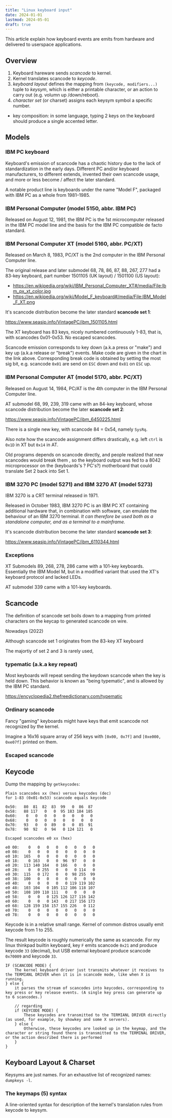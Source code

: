 ```yaml
---
title: "Linux keyboard input"
date: 2024-01-01
lastmod: 2024-05-01
draft: true
---
```


This article explain how keyboard events are emits from hardware and delivered to userspace applications.

<!-- more -->

## Overview

1. Keyboard hareware sends *scancode* to kernel.
2. Kernel translates scancode to *keycode*.
3. *keyboard layout* defines the mapping from `(keycode, modifiers...)` tuple to *keysym*, which is either a printable character, or an action to carry out (e.g. volumn up /down/reboot).
4. *character set* (or charset) assigns each keysym symbol a specific number.

- key composition: in some language, typing 2 keys on the keyboard should produce a single accented letter.

## Models

### IBM PC keyboard

Keyboard's emission of scancode has a chaotic history due to the lack of standardization in the early days. Different PC and/or keyboard manufacturers, to different extends, invented their own scancode usage, and more or less become / affect the later standard.

A notable product line is keyboards under the name "Model F", packaged with IBM PC as a whole from 1981–1985.

### IBM Personal Computer (model 5150, abbr. IBM PC)

Released on August 12, 1981, the IBM PC is the 1st microcomputer released in the IBM PC model line and the basis for the IBM PC compatible de facto standard.

### IBM Personal Computer XT (model 5160, abbr. PC/XT)

Released on March 8, 1983, PC/XT is the 2nd computer in the IBM Personal Computer line.

The original release and later submodel 68, 78, 86, 87, 88, 267, 277 had a 83-key keyboard, part number 1501105 (UK layout) / 1501100 (US layout):

- https://en.wikipedia.org/wiki/IBM_Personal_Computer_XT#/media/File:Ibm_px_xt_color.jpg
- https://en.wikipedia.org/wiki/Model_F_keyboard#/media/File:IBM_Model_F_XT.png

It's scancode distribution become the later standard **scancode set 1**:

https://www.seasip.info/VintagePC/ibm_1501105.html

The XT keyboard has 83 keys, nicely numbered continuously 1-83, that is, with scancodes 0x01-0x53. No escaped scancodes.

Scancode emission corresponds to key down (a.k.a press or "make") and key up (a.k.a release or "break") events. Make code are given in the chart in the link above. Corresponding break code is obtained by setting the most sig bit, e.g. scancode `0x01` are send on `ESC` down and `0x81` on `ESC` up.

### IBM Personal Computer AT (model 5170, abbr. PC/XT)

Released on August 14, 1984, PC/AT is the 4th computer in the IBM Personal Computer line.

AT submodel 68, 99, 239, 319 came with an 84-key keyboard, whose scancode distribution become the later **scancode set 2**:

https://www.seasip.info/VintagePC/ibm_6450225.html

There is a single new key, with scancode 84 = 0x54, namely `SysRq`.

Also note how the scancode assignment differs drastically, e.g. left `ctrl` is `0x1D` in XT  but `0x14` in AT.

Old programs depends on scancode directly, and people realized that new scancodes would break them , so the keyboard output was fed to a 8042 microprocessor on the (keyboards's ? PC's?) motherboard that could translate Set 2 back into Set 1.

### IBM 3270 PC (model 5271) and IBM 3270 AT (model 5273)

IBM 3270 is a CRT terminal released in 1971.

Released in October 1983, IBM 3270 PC is an IBM PC XT containing additional hardware that, in combination with software, can emulate the behaviour of an IBM 3270 terminal. *It can therefore be used both as a standalone computer, and as a terminal to a mainframe.*

It's scancode distribution become the later standard **scancode set 3**:

https://www.seasip.info/VintagePC/ibm_6110344.html

### Exceptions

XT Submodels 89, 268, 278, 286 came with a 101-key keyboards. Essentially the IBM Model M, but in a modified variant that used the XT's keyboard protocol and lacked LEDs.

AT submodel 339 came with a 101-key keyboards.

## Scancode

The definition of scancode set boils down to a mapping from printed characters on the keycap to generated scancode on wire.

Nowadays (2022)

Although scancode set 1 originates from the 83-key XT keyboard

The majortiy of set 2 and 3 is rarely used, 

### typematic (a.k.a key repeat)

Most keyboards will repeat sending the keydown scancode when the key is held down. This behavior is known as "being typematic", and is allowed by the IBM PC standard.

https://encyclopedia2.thefreedictionary.com/typematic

### Ordinary scancode

Fancy "gaming" keyboards might have keys that emit scancode not recognized by the kernel.

Imagine a 16x16 square array of 256 keys with `[0x00, 0x7f]` and `[0xe000, 0xe07f]` printed on them.

### Escaped scancode

## Keycode

Dump the mapping by `getkeycodes`:

```
Plain scancodes xx (hex) versus keycodes (dec)
for 1-83 (0x01-0x53) scancode equals keycode

0x50:   80  81  82  83  99   0  86  87
0x58:   88 117   0   0  95 183 184 185
0x60:    0   0   0   0   0   0   0   0
0x68:    0   0   0   0   0   0   0   0
0x70:   93   0   0  89   0   0  85  91
0x78:   90  92   0  94   0 124 121   0

Escaped scancodes e0 xx (hex)

e0 00:    0   0   0   0   0   0   0   0
e0 08:    0   0   0   0   0   0   0   0
e0 10:  165   0   0   0   0   0   0   0
e0 18:    0 163   0   0  96  97   0   0
e0 20:  113 140 164   0 166   0   0   0
e0 28:    0   0 255   0   0   0 114   0
e0 30:  115   0 172   0   0  98 255  99
e0 38:  100   0   0   0   0   0   0   0
e0 40:    0   0   0   0   0 119 119 102
e0 48:  103 104   0 105 112 106 118 107
e0 50:  108 109 110 111   0   0   0   0
e0 58:    0   0   0 125 126 127 116 142
e0 60:    0   0   0 143   0 217 156 173
e0 68:  128 159 158 157 155 226   0 112
e0 70:    0   0   0   0   0   0   0   0
e0 78:    0   0   0   0   0   0   0   0
```

Keycode is in a relative small range. Kernel of common distros usually emit keycode from 1 to 255.

The result keycode is roughly numerically the same as scancode. For my linux thinkpad builtin keyboard, key `F` emits scancode `0x21` and produce keycode `33` (decimal), but USB external keyboard produce scancode `0x70009` and keycode `33`.

```
IF (SCANCODE MODE) {
    The kernel keyboard driver just transmits whatever it receives to the TERMIANL DRIVER when it is in scancode mode, like when X is running. 
} else {
    it parses the stream of scancodes into keycodes, corresponding to key press or key release events. (A single key press can generate up to 6 scancodes.)

    // regarding 
    if (KEYCODE MODE) {
        These keycodes are transmitted to the TERMIANL DRIVER directly (as used, for example, by showkey and some X servers).
    } else {
        Otherwise, these keycodes are looked up in the keymap, and the character or string found there is transmitted to the TERMINAL DRIVER, or the action described there is performed
    }
}
```

## Keyboard Layout & Charset

Keysyms are just names. For an exhaustive list of recognized names: `dumpkeys -l`.

### The keymaps (5) syntax

A line-oriented syntax for description of the kernel's translation rules from keycode to keysym.
